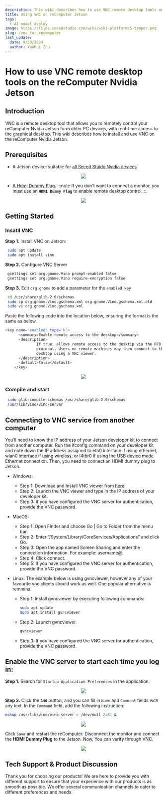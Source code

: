 ```yaml
---
description: This wiki describes how to use VNC remote desktop tools on reComputer Jetson step by step.
title: Using VNC on reComputer Jetson
tags:
  - AI model deploy
image: https://files.seeedstudio.com/wiki/wiki-platform/S-tempor.png
slug: /vnc_for_recomputer
last_update:
  date: 9/30/2024
  author: YaoHui Zhu
---
```


# How to use VNC remote desktop tools on the reComputer Nvidia Jetson

## Introduction

VNC is a remote desktop tool that allows you to remotely control your reComputer Nvidia Jetson form ohter PC devices, with real-time access to the graphical desktop. This wiki describes how to install and use VNC on the reComputer Nvidia Jetson.

## Prerequisites
-  A Jetson device: suitable for [all Seeed Stuido Nvidia devices](https://www.seeedstudio.com/reComputer-J4012-p-5586.html)


<div align="center">
    <img width={700} 
     src="https://files.seeedstudio.com/wiki/reComputer-Jetson/A608/recomputerj4012.jpg" />
</div>

-  [A Hdmi Dummy Plug](https://www.cytron.io/p-full-size-hdmi-dummy-plug-for-headless-setup). 
:::note
If you don't want to connect a monitor, you must use an **`HDMI Dummy Plug`** to enable remote desktop control.
:::


<div align="center">
    <img width={300} 
     src="https://static.cytron.io/image/cache/catalog/products/CA-HDMI-DMP/HDMI%20USB%20(a)-800x800.png" />
</div>


## Getting Started
### Insatll VNC
 **Step 1.** Install VNC on Jetson:
 ```bash
  sudo apt update
  sudo apt install vino
 ```

 **Step 2.** Configure VNC Server
 ```bash
  gsettings set org.gnome.Vino prompt-enabled false
  gsettings set org.gnome.Vino require-encryption false
 ```

 **Step 3.** Edit `org.gnome` to add a parameter for the `enabled key`
 ```bash
  cd /usr/share/glib-2.0/schemas
  sudo cp org.gnome.Vino.gschema.xml org.gnome.Vino.gschema.xml.old
  sudo vi org.gnome.Vino.gschema.xml 
 ```
Paste the following code into the location below, ensuring the format is the same as below.

  ```bash
  <key name='enabled' type='b'>
        <summary>Enable remote access to the desktop</summary>
        <description>
                If true, allows remote access to the desktip via the RFB
                protocol. Users on remote machines may then connect to the
                desktop using a VNC viewer.
        </description>
        <default>false</default>
      </key>
  ```

<div align="center">
      <img width={700} 
      src="https://files.seeedstudio.com/wiki/reComputer/Application/vnc_for_jetson/fig1.png" />
  </div>

### Compile and start

 ```bash
  sudo glib-compile-schemas /usr/share/glib-2.0/schemas
  /usr/lib/vino/vino-server
 ```

## Connecting to VNC service from another computer

You’ll need to know the IP address of your Jetson developer kit to connect from another computer. Run the ifconfig command on your developer kit and note down the IP address assigned to eth0 interface if using ethernet, wlan0 interface if using wireless, or l4tbr0 if using the USB device mode Ethernet connection. Then, you need to connect an HDMI dummy plug to Jetson.

- Windows:
  - Step 1: Download and Install VNC viewer from [here](https://www.realvnc.com/en/connect/download/viewer/).
  - Step 2: Launch the VNC viewer and type in the IP address of your developer kit.
  - Step 3: If you have configured the VNC server for authentication, provide the VNC password.

- MacOS:
  - Step 1. Open FInder and choose Go | Go to Folder from the menu bar.
  - Step 2: Enter “/System/Library/CoreServices/Applications” and click Go.
  - Step 3: Open the app named Screen Sharing and enter the connection information. For example: username@.
  - Step 4: Click connect.
  - Step 5: If you have configured the VNC server for authentication, provide the VNC password.

- Linux: The example below is using gvncviewer, however any of your favourite vnc clients should work as well. One popular alternative is remmina.
  - Step 1. Install gvncviewer by executing following commands:

    ```bash
    sudo apt update
    sudo apt install gvncviewer
    ```
  - Step 2: Launch gvncviewer.
      ```bash
    gvncviewer 
    ```
  - Step 3: If you have configured the VNC server for authentication, provide the VNC password.

## Enable the VNC server to start each time you log in:
**Step 1.** Search for `Startup Application Preferences` in the application.
<div align="center">
      <img width={700} 
      src="https://files.seeedstudio.com/wiki/reComputer/Application/vnc_for_jetson/fig2.png" />
  </div>

**Step 2.** Click the `Add` button, and you can fill in `Name` and `Comment` fields with any text. In the `Command` field, add the following instruction:
```bash
nohup /usr/lib/vino/vino-server > /dev/null 2>&1 &
```

<div align="center">
      <img width={700} 
      src="https://files.seeedstudio.com/wiki/reComputer/Application/vnc_for_jetson/fig3.png" />
  </div>

Click `Save` and restart the reComputer. Disconnect the monitor and connect the **HDMI Dummy Plug** to the Jetson. Now, You can verify through VNC. 

<div align="center">
      <img width={700} 
      src="https://files.seeedstudio.com/wiki/reComputer/Application/vnc_for_jetson/fig4.png" />
  </div>

## Tech Support & Product Discussion

Thank you for choosing our products! We are here to provide you with different support to ensure that your experience with our products is as smooth as possible. We offer several communication channels to cater to different preferences and needs.

<div class="button_tech_support_container">
<a href="https://forum.seeedstudio.com/" class="button_forum"></a> 
<a href="https://www.seeedstudio.com/contacts" class="button_email"></a>
</div>

<div class="button_tech_support_container">
<a href="https://discord.gg/eWkprNDMU7" class="button_discord"></a> 
<a href="https://github.com/Seeed-Studio/wiki-documents/discussions/69" class="button_discussion"></a>
</div>